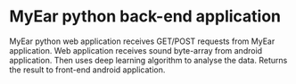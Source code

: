 # MyEar python back-end application

MyEar python web application receives GET/POST requests from MyEar application.
Web application receives sound byte-array from android application. 
Then uses deep learning algorithm to analyse the data. 
Returns the result to front-end android application.